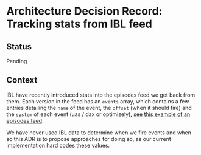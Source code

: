 # Architecture Decision Record: Tracking stats from IBL feed

## Status
Pending

## Context
IBL have recently introduced stats into the episodes feed we get back from them. Each version in the feed has an `events` array, which contains a few entries detailing the `name` of the event, the `offset` (when it should fire) and the `system` of each event (uas / dax or optimizely), [see this example of an episodes feed](http://).

We have never used IBL data to determine when we fire events and when so this ADR is to propose approaches for doing so, as our current implementation hard codes these values.
